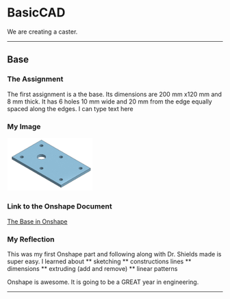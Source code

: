 # BasicCAD

We are creating a caster.

---

## Base

### The Assignment

The first assignment is a the base.  Its dimensions are 200 mm x120 mm and 8 mm thick.  It has 6 holes 10 mm wide and 20 mm from the edge equally spaced along the edges.
I can type text here

### My Image 

<img src="images/Base.jpg" alt="The Base" width="200">

### Link to the Onshape Document

[The Base in Onshape](https://cvilleschools.onshape.com/documents/0d70f655203ca304cb3c5b7d/w/f55603f962f6fc74f5548a68/e/41d730c570a8d75fce9f51b6)

### My Reflection

This was my first Onshape part and following along with Dr. Shields made is super easy.  I learned about 
** sketching
** constructions lines
** dimensions
** extruding (add and remove)
** linear patterns

Onshape is awesome.  It is going to be a GREAT year in engineering.

---


